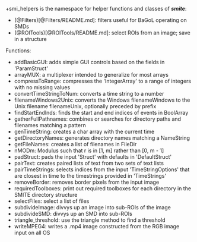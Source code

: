 +smi_helpers is the namespace for helper functions and classes of ***smite***:
- (@Filters)[@Filters/README.md]:
  filters useful for BaGoL operating on SMDs
- (@ROITools)[@ROITools/README.md]:
  select ROIs from an image; save in a structure

Functions:
- addBasicGUI:
  adds simple GUI controls based on the fields in 'ParamStruct'
- arrayMUX:
  a multiplexer intended to generalize for most arrays
- compressToRange:
  compresses the 'IntegerArray' to a range of integers with no missing values
- convertTimeStringToNum:
  converts a time string to a number
- filenameWindows2Unix:
  converts the Windows filenameWindows to the Unix filename filenameUnix,
  optionally preceded by prefix
- findStartEndInds:
  finds the start and end indices of events in BoolArray
- gatherFullPathnames:
  combines or searches for directory paths and filenames matching a pattern
- genTimeString:
  creates a char array with the current time
- getDirectoryNames:
  generates directory names matching a NameString
- getFileNames:
  creates a list of filenames in FileDir
- nMODm:
  Modulus such that r is in [1, m] rather than [0, m - 1]
- padStruct:
  pads the input 'Struct' with defaults in 'DefaultStruct'
- pairText:
  creates paired lists of text from two sets of text lists
- pairTimeStrings:
  selects indices from the input 'TimeStringOptions' that are closest in time
  to the timestrings provided in 'TimeStrings'
- removeBorder:
  removes border pixels from the input image
- requiredToolboxes:
  print out required toolboxes for each directory in the SMITE directory
  structure
- selectFiles:
  select a list of files
- subdivideImage:
  divvys up an image into sub-ROIs of the image
- subdivideSMD:
  divvys up an SMD into sub-ROIs
- triangle_threshold:
  use the triangle method to find a threshold
- writeMPEG4:
  writes a .mp4 image constructed from the RGB image input on all OS
